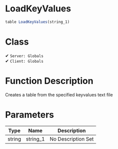# LoadKeyValues
```js
table LoadKeyValues(string_1)
```
# Class
✔ `Server: Globals`  
✔ `Client: Globals`  

# Function Description
Creates a table from the specified keyvalues text file
# Parameters
Type|Name|Description
--|--|--
string|string_1|No Description Set
